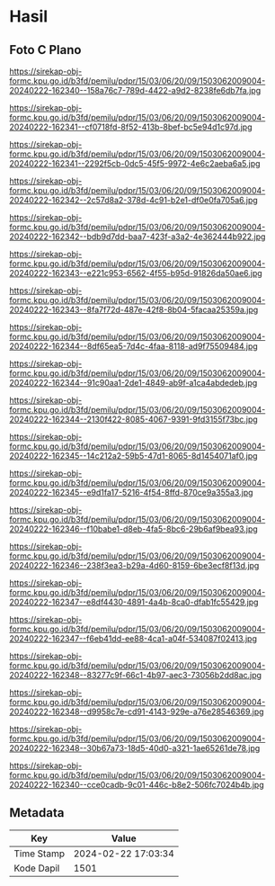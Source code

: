 # Hasil

## Foto C Plano

https://sirekap-obj-formc.kpu.go.id/b3fd/pemilu/pdpr/15/03/06/20/09/1503062009004-20240222-162340--158a76c7-789d-4422-a9d2-8238fe6db7fa.jpg

https://sirekap-obj-formc.kpu.go.id/b3fd/pemilu/pdpr/15/03/06/20/09/1503062009004-20240222-162341--cf0718fd-8f52-413b-8bef-bc5e94d1c97d.jpg

https://sirekap-obj-formc.kpu.go.id/b3fd/pemilu/pdpr/15/03/06/20/09/1503062009004-20240222-162341--2292f5cb-0dc5-45f5-9972-4e6c2aeba6a5.jpg

https://sirekap-obj-formc.kpu.go.id/b3fd/pemilu/pdpr/15/03/06/20/09/1503062009004-20240222-162342--2c57d8a2-378d-4c91-b2e1-df0e0fa705a6.jpg

https://sirekap-obj-formc.kpu.go.id/b3fd/pemilu/pdpr/15/03/06/20/09/1503062009004-20240222-162342--bdb9d7dd-baa7-423f-a3a2-4e362444b922.jpg

https://sirekap-obj-formc.kpu.go.id/b3fd/pemilu/pdpr/15/03/06/20/09/1503062009004-20240222-162343--e221c953-6562-4f55-b95d-91826da50ae6.jpg

https://sirekap-obj-formc.kpu.go.id/b3fd/pemilu/pdpr/15/03/06/20/09/1503062009004-20240222-162343--8fa7f72d-487e-42f8-8b04-5facaa25359a.jpg

https://sirekap-obj-formc.kpu.go.id/b3fd/pemilu/pdpr/15/03/06/20/09/1503062009004-20240222-162344--8df65ea5-7d4c-4faa-8118-ad9f75509484.jpg

https://sirekap-obj-formc.kpu.go.id/b3fd/pemilu/pdpr/15/03/06/20/09/1503062009004-20240222-162344--91c90aa1-2de1-4849-ab9f-a1ca4abdedeb.jpg

https://sirekap-obj-formc.kpu.go.id/b3fd/pemilu/pdpr/15/03/06/20/09/1503062009004-20240222-162344--2130f422-8085-4067-9391-9fd3155f73bc.jpg

https://sirekap-obj-formc.kpu.go.id/b3fd/pemilu/pdpr/15/03/06/20/09/1503062009004-20240222-162345--14c212a2-59b5-47d1-8065-8d1454071af0.jpg

https://sirekap-obj-formc.kpu.go.id/b3fd/pemilu/pdpr/15/03/06/20/09/1503062009004-20240222-162345--e9d1fa17-5216-4f54-8ffd-870ce9a355a3.jpg

https://sirekap-obj-formc.kpu.go.id/b3fd/pemilu/pdpr/15/03/06/20/09/1503062009004-20240222-162346--f10babe1-d8eb-4fa5-8bc6-29b6af9bea93.jpg

https://sirekap-obj-formc.kpu.go.id/b3fd/pemilu/pdpr/15/03/06/20/09/1503062009004-20240222-162346--238f3ea3-b29a-4d60-8159-6be3ecf8f13d.jpg

https://sirekap-obj-formc.kpu.go.id/b3fd/pemilu/pdpr/15/03/06/20/09/1503062009004-20240222-162347--e8df4430-4891-4a4b-8ca0-dfab1fc55429.jpg

https://sirekap-obj-formc.kpu.go.id/b3fd/pemilu/pdpr/15/03/06/20/09/1503062009004-20240222-162347--f6eb41dd-ee88-4ca1-a04f-534087f02413.jpg

https://sirekap-obj-formc.kpu.go.id/b3fd/pemilu/pdpr/15/03/06/20/09/1503062009004-20240222-162348--83277c9f-66c1-4b97-aec3-73056b2dd8ac.jpg

https://sirekap-obj-formc.kpu.go.id/b3fd/pemilu/pdpr/15/03/06/20/09/1503062009004-20240222-162348--d9958c7e-cd91-4143-929e-a76e28546369.jpg

https://sirekap-obj-formc.kpu.go.id/b3fd/pemilu/pdpr/15/03/06/20/09/1503062009004-20240222-162348--30b67a73-18d5-40d0-a321-1ae65261de78.jpg

https://sirekap-obj-formc.kpu.go.id/b3fd/pemilu/pdpr/15/03/06/20/09/1503062009004-20240222-162340--cce0cadb-9c01-446c-b8e2-506fc7024b4b.jpg


## Metadata

| Key        | Value               |
| ---------- | ------------------- |
| Time Stamp | 2024-02-22 17:03:34 |
| Kode Dapil | 1501                |




